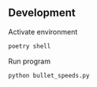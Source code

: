## Development

Activate environment

```bash
poetry shell
```

Run program

```bash
python bullet_speeds.py
```